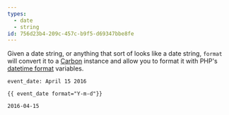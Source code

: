 ```yaml
---
types:
  - date
  - string
id: 756d23b4-209c-457c-b9f5-d69347bbe8fe
---
```

Given a date string, or anything that sort of looks like a date string, `format` will convert it to a [Carbon][carbon] instance and allow you to format it with PHP's [datetime format][datetime] variables.

```.language-yaml
event_date: April 15 2016
```

```
{{ event_date format="Y-m-d"}}
```

```.language-output
2016-04-15
```

[carbon]: http://carbon.nesbot.com/reference/
[datetime]: http://php.net/manual/en/function.date.php